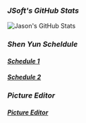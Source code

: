 <!-- title: JSoft's Official Website -->
### ***JSoft's GitHub Stats***
![Jason's GitHub Stats](https://github-readme-stats.vercel.app/api?username=jsoft-alt&show_icons=true&theme=default)
### ***Shen Yun Scheldule***
#### [**_Schedule 1_**](https://jsoft-alt.github.io/shenyun/schedule.html/)
#### [**_Schedule 2_**](https://jsoft-alt.github.io/shenyun/schedule1.html/)
### ***Picture Editor***
#### [**_Picture Editor_**](https://jsoft-alt.github.io/shenyun/picture.html/)

